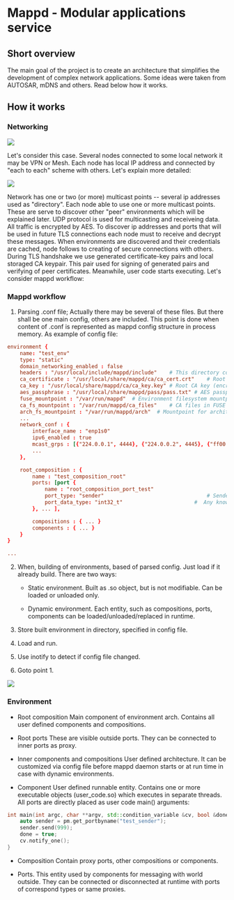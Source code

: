 # Mappd - Modular applications service
## Short overview
The main goal of the project is to create an architecture that simplifies the development of complex network applications. Some ideas were taken from AUTOSAR, mDNS and others. Read below how it works.
## How it works
### Networking

![](https://github.com/OlegShishlyannikov/mappd/blob/master/pic/net.png)

Let's consider this case. Several nodes connected to some local network it may be VPN or Mesh. Each node has local IP address and connected by "each to each" scheme with others.
Let's explain more detailed:

![](https://github.com/OlegShishlyannikov/mappd/blob/master/pic/net_expl.png)

Network has one or two (or more) multicast points -- several ip addresses used as "directory". Each node able to use one or more multicast points. These are serve to discover other "peer" environments which will be explained later. UDP protocol is used for multicasting and receiveing data. All traffic is encrypted by AES. To discover ip addresses and ports that will be used in future TLS connections each node must to receive and decrypt these messages. When environments are discovered and their credentials are cached, node follows to creating of secure connections with others. During TLS handshake we use generated certificate-key pairs and local storaged CA keypair. This pair used for signing of generated pairs and verifying of peer certificates. Meanwhile, user code starts executing. Let's consider mappd workflow:

### Mappd workflow
1. Parsing .conf file;
Actually there may be several of these files. But there shall be one main config, others are included. This point is done when content of .conf is represented as mappd config structure in process memory. As example of config file:

```conf
environment {
	name: "test_env"
	type: "static"
	domain_networking_enabled : false
	headers : "/usr/local/include/mappd/include" 	# This directory contains c++ headers to be used in building of architecture entities.
	ca_certificate : "/usr/local/share/mappd/ca/ca_cert.crt"	# Root CA certificate (encrypted)
	ca_key : "/usr/local/share/mappd/ca/ca_key.key"	# Root CA key (encrypted)
	aes_passphrase : "/usr/local/share/mappd/pass/pass.txt" # AES passphrase, encrypted by yourself, used for receiveing of multicasts, decrypting of CA files
	fuse_mountpoint : "/var/run/mappd"	# Environment filesystem mountpoint
	ca_fs_mountpoint : "/var/run/mappd/ca_files"	# CA files in FUSE location
	arch_fs_mountpoint : "/var/run/mappd/arch"	# Mountpoint for architecture content (for administration)
	...
	network_conf : {
		interface_name : "enp1s0"
		ipv6_enabled : true
		mcast_grps : [{"224.0.0.1", 4444}, {"224.0.0.2", 4445}, {"ff00::/8", 4446}]
		...
	},

	root_composition : {
		name : "test_composition_root"
		ports: [port {
			name : "root_composition_port_test"
			port_type: "sender"									# Sender, Receiver, Client or Server
			port_data_type: "int32_t"						#  Any known data type
		}, ... ],

		compositions : { ... }
		components : { ... }
	}
}

...
```
2. When, building of environments, based of parsed config. Just load if it already build. There are two ways:
	- Static environment. 
Built as .so object, but is not modifiable. Can be loaded or unloaded only.

	- Dynamic environment. 
Each entity, such as compositions, ports, components can be loaded/unloaded/replaced in runtime.

3. Store built environment in directory, specified in config file.
4. Load and run.
5. Use inotify to detect if config file changed.
6. Goto point 1.

![](https://github.com/OlegShishlyannikov/mappd/blob/master/pic/arch.png)

### Environment
- Root composition
Main component of environment arch. Contains all user defined components and compositions.

- Root ports
These are visible outside ports. They can be connected to inner ports as proxy.

- Inner components and compositions
User defined architecture. It can be customized via config file before mappd daemon starts or at run time in case with dynamic environments.

- Component 
User defined runnable entity. Contains one or more executable objects (user_code.so) which executes in separate threads. All ports are directly placed as user code main() arguments:

```cpp
int main(int argc, char **argv, std::condition_variable &cv, bool &done, struct cmp_ports_map_t &pm){
	auto sender = pm.get_portbyname("test_sender");
	sender.send(999);
	done = true;
	cv.notify_one();
}
```

- Composition
Contain proxy ports, other compositions or components.

- Ports.
This entity used by components for messaging with world outside. They can be connected or disconnected at runtime with ports of correspond types or same proxies.

